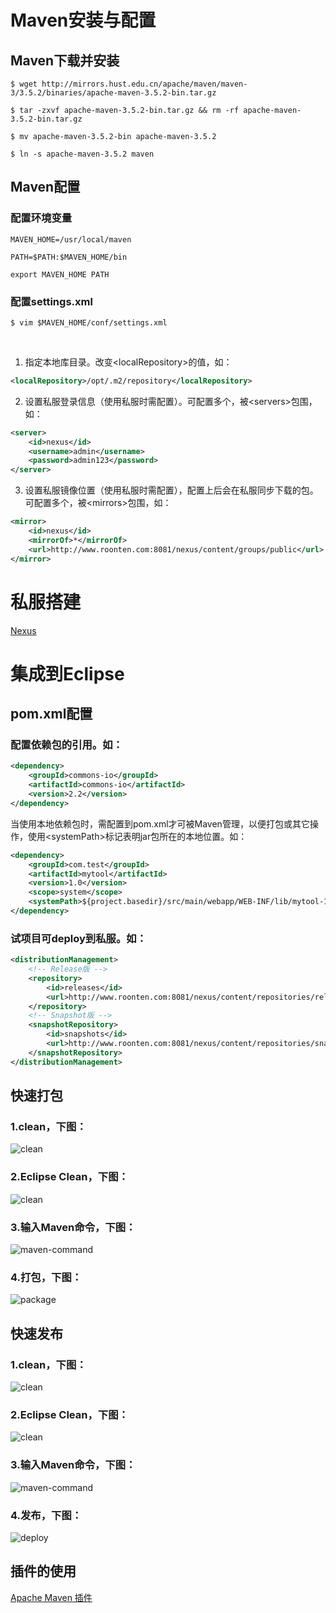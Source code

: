 
# Maven安装与配置

## Maven下载并安装

    $ wget http://mirrors.hust.edu.cn/apache/maven/maven-3/3.5.2/binaries/apache-maven-3.5.2-bin.tar.gz
    
    $ tar -zxvf apache-maven-3.5.2-bin.tar.gz && rm -rf apache-maven-3.5.2-bin.tar.gz
    
    $ mv apache-maven-3.5.2-bin apache-maven-3.5.2
    
    $ ln -s apache-maven-3.5.2 maven

## Maven配置

### 配置环境变量

    MAVEN_HOME=/usr/local/maven
    
    PATH=$PATH:$MAVEN_HOME/bin
    
    export MAVEN_HOME PATH

### 配置settings.xml

    $ vim $MAVEN_HOME/conf/settings.xml
    
1. 指定本地库目录。改变&lt;localRepository&gt;的值，如：

```xml
<localRepository>/opt/.m2/repository</localRepository>
```

2. 设置私服登录信息（使用私服时需配置）。可配置多个，被&lt;servers&gt;包围，如：

```xml
<server>
    <id>nexus</id>
    <username>admin</username>
    <password>admin123</password>
</server>
```

3. 设置私服镜像位置（使用私服时需配置），配置上后会在私服同步下载的包。可配置多个，被&lt;mirrors&gt;包围，如：

```xml
<mirror>
    <id>nexus</id>
    <mirrorOf>*</mirrorOf>
    <url>http://www.roonten.com:8081/nexus/content/groups/public</url>
</mirror>
```

# 私服搭建

[Nexus](https://github.com/aronideal/software-installation-guide/blob/master/guide/Nexus)

# 集成到Eclipse

## pom.xml配置

### 配置依赖包的引用。如：

```xml
<dependency>
    <groupId>commons-io</groupId>
    <artifactId>commons-io</artifactId>
    <version>2.2</version>
</dependency>
```

当使用本地依赖包时，需配置到pom.xml才可被Maven管理，以便打包或其它操作，使用&lt;systemPath&gt;标记表明jar包所在的本地位置。如：

```xml
<dependency>
    <groupId>com.test</groupId>
    <artifactId>mytool</artifactId>
    <version>1.0</version>
    <scope>system</scope>
    <systemPath>${project.basedir}/src/main/webapp/WEB-INF/lib/mytool-1.0.jar</systemPath>
</dependency>
```

### 试项目可deploy到私服。如：

```xml
<distributionManagement>
    <!-- Release版 -->
    <repository>
        <id>releases</id>
        <url>http://www.roonten.com:8081/nexus/content/repositories/releases</url>
    </repository>
    <!-- Snapshot版 -->
    <snapshotRepository>
        <id>snapshots</id>
        <url>http://www.roonten.com:8081/nexus/content/repositories/snapshots</url>
    </snapshotRepository>
</distributionManagement>
```

## 快速打包

### 1.clean，下图：

![clean](res/clean.png)

### 2.Eclipse Clean，下图：

![clean](res/eclipse-clean.png)

### 3.输入Maven命令，下图：

![maven-command](res/package-1.png)

### 4.打包，下图：

![package](res/package-2.png)

## 快速发布

### 1.clean，下图：

![clean](res/clean.png)

### 2.Eclipse Clean，下图：

![clean](res/eclipse-clean.png)

### 3.输入Maven命令，下图：

![maven-command](res/package-1.png)

### 4.发布，下图：

![deploy](res/deploy.png)

## 插件的使用

[Apache Maven 插件](https://github.com/aronideal/experience-sharing/blob/master/auickly/org.apache.maven.plugins.md)
